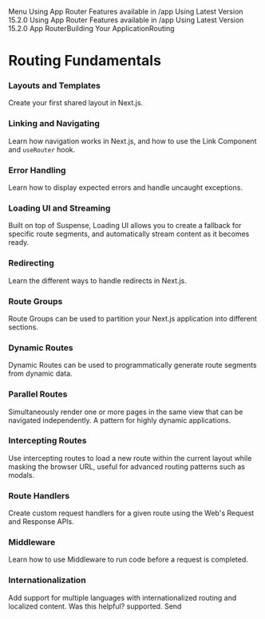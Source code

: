 Menu
Using App Router
Features available in /app
Using Latest Version
15.2.0
Using App Router
Features available in /app
Using Latest Version
15.2.0
App RouterBuilding Your ApplicationRouting
# Routing Fundamentals
### Layouts and Templates
Create your first shared layout in Next.js.
### Linking and Navigating
Learn how navigation works in Next.js, and how to use the Link Component and `useRouter` hook.
### Error Handling
Learn how to display expected errors and handle uncaught exceptions.
### Loading UI and Streaming
Built on top of Suspense, Loading UI allows you to create a fallback for specific route segments, and automatically stream content as it becomes ready.
### Redirecting
Learn the different ways to handle redirects in Next.js.
### Route Groups
Route Groups can be used to partition your Next.js application into different sections.
### Dynamic Routes
Dynamic Routes can be used to programmatically generate route segments from dynamic data.
### Parallel Routes
Simultaneously render one or more pages in the same view that can be navigated independently. A pattern for highly dynamic applications.
### Intercepting Routes
Use intercepting routes to load a new route within the current layout while masking the browser URL, useful for advanced routing patterns such as modals.
### Route Handlers
Create custom request handlers for a given route using the Web's Request and Response APIs.
### Middleware
Learn how to use Middleware to run code before a request is completed.
### Internationalization
Add support for multiple languages with internationalized routing and localized content.
Was this helpful?
supported.
Send
